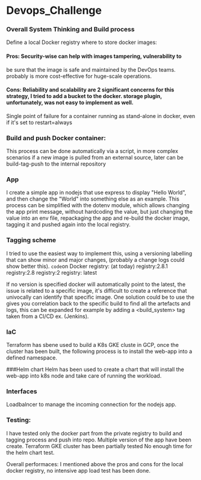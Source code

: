 # Devops_Challenge

### Overall System Thinking and Build process

Define a local Docker registry where  to store docker images:

#### Pros: Security-wise can help with images tampering, vulnerability to       				  
be sure that the image is safe and maintained by the DevOps teams. probably is more cost-effective for huge-scale operations.

#### Cons: Reliability and scalability are 2 significant concerns for this strategy, I tried to add a bucket to the docker. storage plugin, unfortunately, was not easy to implement as well.
Single point of failure for a container running as stand-alone in docker, even if it's set to restart=always

### Build and push Docker container:
This process can be done automatically via a script, in more complex scenarios if a new image is pulled from an external source, later can be build-tag-push to the internal repository

### App
I create a simple app in nodejs that use express to display "Hello World", and then change the "World" into something else as an example.
This process can be simplified with the dotenv module, which allows changing the app print message, without hardcoding the value, but just changing the value into an env file, repackaging the app and re-build the docker image, tagging it and pushed again into the local registry.

### Tagging scheme
I tried to use the easiest way to implement this, using a versioning labelling that can show minor and major changes, (probably a change logs could show better this).
`code`on Docker registry: (at today)
 registry:2.8.1
 registry:2.8
 registry:2
 registry: latest

If no version is specified docker will automatically point to the latest, the issue is related to a specific image, it's difficult to create a reference that univocally can identify that specific image. One solution could be to use the <build-id> gives you correlation back to the specific build to find all the artefacts and logs, this can be expanded for example by adding a <build_system> tag taken from a CI/CD ex. (Jenkins).

### IaC 
Terraform has sbene used to build a K8s GKE cluste in GCP, once the cluster has been built, the following process is to install the web-app into a defined namespace.

###Helm chart
Helm has been used to create a chart that will install the web-app into k8s node and take care of running the workload.



### Interfaces
 
Loadbalncer to manage the incoming connection for the nodejs app.

### Testing:
I have tested only the docker part from the private registry to build and tagging process and push into repo.
Multiple version of the app have been create.
Terraform GKE cluster has been partially tested
No enough time for the helm chart test.


Overall performaces:
I mentioned above the pros and cons for the local docker registry, no intensive app load test has been done.
